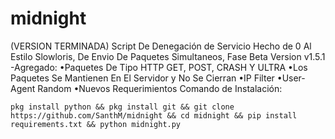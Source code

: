 # midnight
(VERSION TERMINADA) Script De Denegación de Servicio Hecho de 0 Al Estilo Slowloris, De Envio De Paquetes Simultaneos, Fase Beta Version v1.5.1
-Agregado:
•Paquetes De Tipo HTTP GET, POST, CRASH Y ULTRA
•Los Paquetes Se Mantienen En El Servidor y No Se Cierran
•IP Filter
•User-Agent Random
•Nuevos Requerimientos
Comando de Instalación:


`pkg install python && pkg install git && git clone https://github.com/SanthM/midnight && cd midnight && pip install requirements.txt && python midnight.py`
